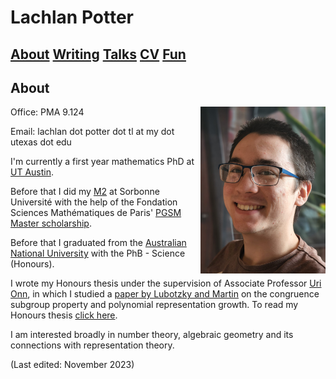 <!-- Google tag (gtag.js) -->
<script async src="https://www.googletagmanager.com/gtag/js?id=G-ZT00PK9WDY"></script>
<script>
  window.dataLayer = window.dataLayer || [];
  function gtag(){dataLayer.push(arguments);}
  gtag('js', new Date());

  gtag('config', 'G-ZT00PK9WDY');
</script>

# Lachlan Potter

## [About](README.md)  [Writing](Writing.md)  [Talks](Talks.md)  [CV](CV.md)  [Fun](Fun.md) 

## About  

<img style="float: right;" src="./assets/images/headshot_photo.png" width="200"> Office: PMA 9.124

Email: lachlan dot potter dot tl at my dot utexas dot edu

I'm currently a first year mathematics PhD at [UT Austin](https://www.ma.utexas.edu/).

Before that I did my [M2](https://master-math-fonda.imj-prg.fr/index.php) at Sorbonne Université with the help of the Fondation Sciences Mathématiques de Paris' [PGSM Master scholarship](https://sciencesmaths-paris.fr/nos-programmes/pgsm-master). 

Before that I graduated from the [Australian National University](https://maths.anu.edu.au/) with the PhB - Science (Honours). 

I wrote my Honours thesis under the supervision of Associate Professor [Uri Onn](https://maths.anu.edu.au/people/uri-onn), in which I studied a [paper by Lubotzky and Martin](https://link.springer.com/content/pdf/10.1007/BF02916715.pdf) on the congruence subgroup property and polynomial representation growth.  To read my Honours thesis [click here](https://drive.google.com/file/d/11jC2kLG03orK0WyAvsnkJrMl4wNyyvnB/view?usp=sharing).

I am interested broadly in number theory, algebraic geometry and its connections with representation theory.

(Last edited: November 2023)



